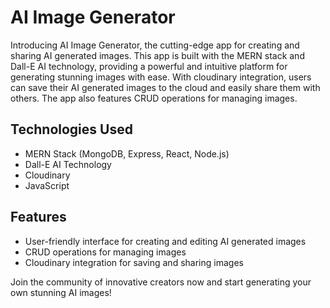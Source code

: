 # AI Image Generator

Introducing AI Image Generator, the cutting-edge app for creating and sharing AI generated images. This app is built with the MERN stack and Dall-E AI technology, providing a powerful and intuitive platform for generating stunning images with ease. With cloudinary integration, users can save their AI generated images to the cloud and easily share them with others. The app also features CRUD operations for managing images.

## Technologies Used

- MERN Stack (MongoDB, Express, React, Node.js)
- Dall-E AI Technology
- Cloudinary
- JavaScript

## Features

- User-friendly interface for creating and editing AI generated images
- CRUD operations for managing images
- Cloudinary integration for saving and sharing images

Join the community of innovative creators now and start generating your own stunning AI images!
